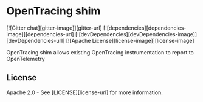 # OpenTracing shim
[![Gitter chat][gitter-image]][gitter-url]
[![dependencies][dependencies-image]][dependencies-url]
[![devDependencies][devDependencies-image]][devDependencies-url]
[![Apache License][license-image]][license-image]

OpenTracing shim allows existing OpenTracing instrumentation to report to OpenTelemetry

## License

Apache 2.0 - See [LICENSE][license-url] for more information.
